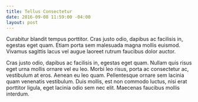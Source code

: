 ```yaml
---
title: Tellus Consectetur
date: 2016-09-08 11:59:00 -04:00
layout: post
---
```


Curabitur blandit tempus porttitor. Cras justo odio, dapibus ac facilisis in, egestas eget quam. Etiam porta sem malesuada magna mollis euismod. Vivamus sagittis lacus vel augue laoreet rutrum faucibus dolor auctor.

Cras justo odio, dapibus ac facilisis in, egestas eget quam. Nullam quis risus eget urna mollis ornare vel eu leo. Morbi leo risus, porta ac consectetur ac, vestibulum at eros. Aenean eu leo quam. Pellentesque ornare sem lacinia quam venenatis vestibulum. Duis mollis, est non commodo luctus, nisi erat porttitor ligula, eget lacinia odio sem nec elit. Maecenas faucibus mollis interdum.
